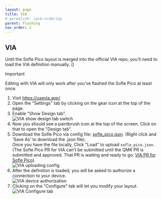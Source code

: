 ```yaml
---
layout: page
title: VIA
# permalink: /pcb-ordering
parent: Flashing
nav_order: 2
---
```


## VIA
Until the Sofle Pico layout is merged into the official VIA repo, you'll need to load the VIA definition manually. ()
> [!IMPORTANT]
> Editing with VIA will only work after you've flashed the Sofle Pico at least once.

1. Visit https://usevia.app/
1. Open the "Settings" tab by clicking on the gear icon at the top of the page. 
1. Enable "Show Design tab". <br>
![VIA show design tab switch](/images/VIA/via_1.png)
1. Now you should see a paintbrush icon at the top of the screen. Click on that to open the "Design tab".
1. Download the Sofle Pico via config file: [sofle_pico.json](https://raw.githubusercontent.com/JellyTitan/Sofle-Pico/main/Sofle_Pico/Firmware/sofle_pico.json). (Right click and 'Save As' to download the .json file).<br>
Once you have the file locally, Click "Load" to upload `sofle_pico.json`.<br> (The Sofle Pico PR for VIA can't be submitted until the QMK PR is submitted and approved. That PR is waiting and ready to go: [VIA PR for Sofle Pico](https://github.com/JellyTitan/keyboards/blob/sofle_pico/v3/sofle_pico/sofle_pico.json)).<br>
![VIA uploading config](/images/VIA/via_2.png)
1. After the definition is loaded, you will be asked to authorize a connection to your device.<br> ![VIA device authorization](/images/VIA/via_3.png)
1. Clicking on the "Configure" tab will let you modify your layout.<br>
![VIA Configure tab](/images/VIA/via_4.png)
